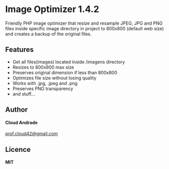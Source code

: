 # Image Optimizer 1.4.2
Friendly PHP image optimizer that resize and resample JPEG, JPG and PNG files inside specific image directory in project to 800x800 (default web size) and creates a backup of the original files.

## Features
- Get all files(images) located inside /imagens directory
- Resizes to 800x800 max size
- Preserves original dimension if less than 800x800
- Optimizes file size without losing quality
- Works with .jpg, .jpeg and .png
- Preserves PNG transparency
- and stuff...

## Author

#### Cloud Andrade
[prof.cloud42@gmail.com](mailto:prof.cloud42@gmail.com)

## Licence
#### MIT
